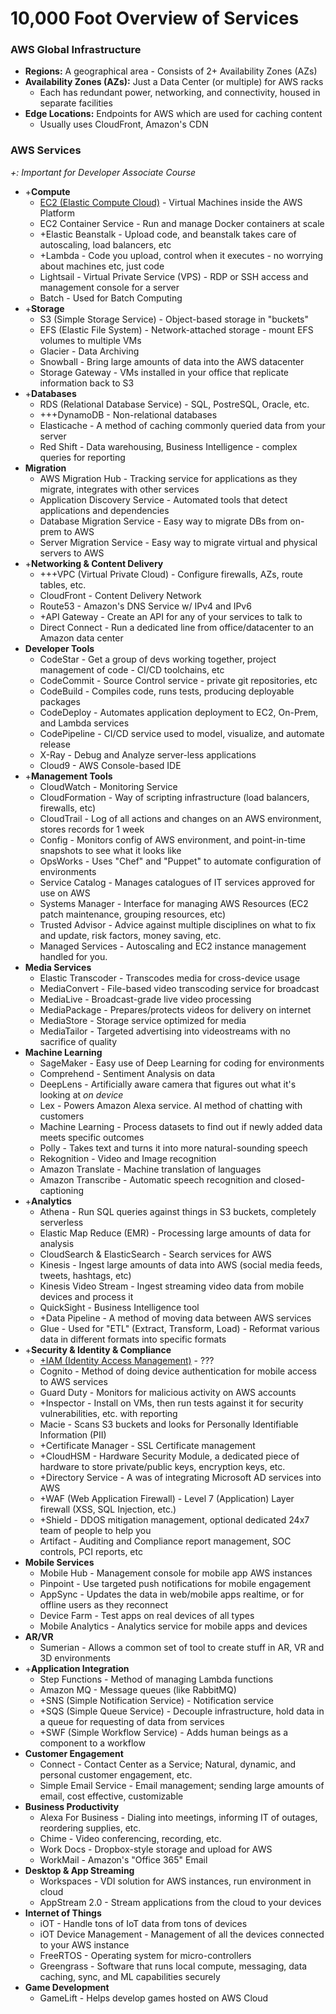 # 10,000 Foot Overview of Services

### AWS Global Infrastructure
* **Regions:**  A geographical area - Consists of 2+ Availability Zones (AZs)
* **Availability Zones (AZs):**  Just a Data Center (or multiple) for AWS racks
  * Each has redundant power, networking, and connectivity, housed in separate facilities
* **Edge Locations:**  Endpoints for AWS which are used for caching content
  * Usually uses CloudFront, Amazon's CDN

### AWS Services
_+: Important for Developer Associate Course_
* +**Compute**
  * [EC2 (Elastic Compute Cloud)](services/EC2.md) - Virtual Machines inside the AWS Platform
  * EC2 Container Service - Run and manage Docker containers at scale
  * +Elastic Beanstalk - Upload code, and beanstalk takes care of autoscaling, load balancers, etc
  * +Lambda - Code you upload, control when it executes - no worrying about machines etc, just code
  * Lightsail - Virtual Private Service (VPS) - RDP or SSH access and management console for a server
  * Batch - Used for Batch Computing
* +**Storage**
  * S3 (Simple Storage Service) - Object-based storage in "buckets"
  * EFS (Elastic File System) - Network-attached storage - mount EFS volumes to multiple VMs
  * Glacier - Data Archiving
  * Snowball - Bring large amounts of data into the AWS datacenter
  * Storage Gateway - VMs installed in your office that replicate information back to S3
* +**Databases**
  * RDS (Relational Database Service) - SQL, PostreSQL, Oracle, etc.
  * +++DynamoDB - Non-relational databases
  * Elasticache - A method of caching commonly queried data from your server
  * Red Shift - Data warehousing, Business Intelligence - complex queries for reporting
* **Migration**
  * AWS Migration Hub - Tracking service for applications as they migrate, integrates with other services
  * Application Discovery Service - Automated tools that detect applications and dependencies
  * Database Migration Service - Easy way to migrate DBs from on-prem to AWS
  * Server Migration Service - Easy way to migrate virtual and physical servers to AWS
* +**Networking & Content Delivery**
  * +++VPC (Virtual Private Cloud) - Configure firewalls, AZs, route tables, etc.
  * CloudFront - Content Delivery Network
  * Route53 - Amazon's DNS Service w/ IPv4 and IPv6
  * +API Gateway - Create an API for any of your services to talk to
  * Direct Connect - Run a dedicated line from office/datacenter to an Amazon data center
* **Developer Tools**
  * CodeStar - Get a group of devs working together, project management of code - CI/CD toolchains, etc
  * CodeCommit - Source Control service - private git repositories, etc
  * CodeBuild - Compiles code, runs tests, producing deployable packages
  * CodeDeploy - Automates application deployment to EC2, On-Prem, and Lambda services
  * CodePipeline - CI/CD service used to model, visualize, and automate release
  * X-Ray - Debug and Analyze server-less applications
  * Cloud9 - AWS Console-based IDE
* +**Management Tools**
  * CloudWatch - Monitoring Service
  * CloudFormation - Way of scripting infrastructure (load balancers, firewalls, etc)
  * CloudTrail - Log of all actions and changes on an AWS environment, stores records for 1 week
  * Config - Monitors config of AWS environment, and point-in-time snapshots to see what it looks like
  * OpsWorks - Uses "Chef" and "Puppet" to automate configuration of environments
  * Service Catalog - Manages catalogues of IT services approved for use on AWS
  * Systems Manager - Interface for managing AWS Resources (EC2 patch maintenance, grouping resources, etc)
  * Trusted Advisor - Advice against multiple disciplines on what to fix and update, risk factors, money saving, etc.
  * Managed Services - Autoscaling and EC2 instance management handled for you.
* **Media Services**
  * Elastic Transcoder - Transcodes media for cross-device usage
  * MediaConvert - File-based video transcoding service for broadcast
  * MediaLive - Broadcast-grade live video processing
  * MediaPackage - Prepares/protects videos for delivery on internet
  * MediaStore - Storage service optimized for media
  * MediaTailor - Targeted advertising into videostreams with no sacrifice of quality
* **Machine Learning**
  * SageMaker - Easy use of Deep Learning for coding for environments
  * Comprehend - Sentiment Analysis on data
  * DeepLens - Artificially aware camera that figures out what it's looking at _on device_
  * Lex - Powers Amazon Alexa service.  AI method of chatting with customers
  * Machine Learning - Process datasets to find out if newly added data meets specific outcomes
  * Polly - Takes text and turns it into more natural-sounding speech
  * Rekognition - Video and Image recognition
  * Amazon Translate - Machine translation of languages
  * Amazon Transcribe - Automatic speech recognition and closed-captioning
* +**Analytics**
  * Athena - Run SQL queries against things in S3 buckets, completely serverless
  * Elastic Map Reduce (EMR) - Processing large amounts of data for analysis
  * CloudSearch & ElasticSearch - Search services for AWS
  * Kinesis - Ingest large amounts of data into AWS (social media feeds, tweets, hashtags, etc)
  * Kinesis Video Stream - Ingest streaming video data from mobile devices and process it
  * QuickSight - Business Intelligence tool
  * +Data Pipeline - A method of moving data between AWS services
  * Glue - Used for "ETL" (Extract, Transform, Load) - Reformat various data in different formats into specific formats
* +**Security & Identity & Compliance**
  * [+IAM (Identity Access Management)](services/IAM.md) - ???
  * Cognito - Method of doing device authentication for mobile access to AWS services
  * Guard Duty - Monitors for malicious activity on AWS accounts
  * +Inspector - Install on VMs, then run tests against it for security vulnerabilities, etc. with reporting
  * Macie - Scans S3 buckets and looks for Personally Identifiable Information (PII)
  * +Certificate Manager - SSL Certificate management
  * +CloudHSM - Hardware Security Module, a dedicated piece of hardware to store private/public keys, encryption keys, etc.
  * +Directory Service - A was of integrating Microsoft AD services into AWS
  * +WAF (Web Application Firewall) - Level 7 (Application) Layer firewall (XSS, SQL Injection, etc.)
  * +Shield - DDOS mitigation management, optional dedicated 24x7 team of people to help you
  * Artifact - Auditing and Compliance report management, SOC controls, PCI reports, etc
* **Mobile Services**
  * Mobile Hub - Management console for mobile app AWS instances
  * Pinpoint - Use targeted push notifications for mobile engagement
  * AppSync - Updates the data in web/mobile apps realtime, or for offline users as they reconnect
  * Device Farm - Test apps on real devices of all types
  * Mobile Analytics - Analytics service for mobile apps and devices
* **AR/VR**
  * Sumerian - Allows a common set of tool to create stuff in AR, VR and 3D environments
* +**Application Integration**
  * Step Functions - Method of managing Lambda functions
  * Amazon MQ - Message queues (like RabbitMQ)
  * +SNS (Simple Notification Service) - Notification service
  * +SQS (Simple Queue Service) - Decouple infrastructure, hold data in a queue for requesting of data from services
  * +SWF (Simple Workflow Service) - Adds human beings as a component to a workflow
* **Customer Engagement**
  * Connect - Contact Center as a Service; Natural, dynamic, and personal customer engagement, etc.
  * Simple Email Service - Email management; sending large amounts of email, cost effective, customizable
* **Business Productivity**
  * Alexa For Business - Dialing into meetings, informing IT of outages, reordering supplies, etc.
  * Chime - Video conferencing, recording, etc.
  * Work Docs - Dropbox-style storage and upload for AWS
  * WorkMail - Amazon's "Office 365" Email
* **Desktop & App Streaming**
  * Workspaces - VDI solution for AWS instances, run environment in cloud
  * AppStream 2.0 - Stream applications from the cloud to your devices
* **Internet of Things**
  * iOT - Handle tons of IoT data from tons of devices
  * iOT Device Management - Management of all the devices connected to your AWS instance
  * FreeRTOS - Operating system for micro-controllers
  * Greengrass - Software that runs local compute, messaging, data caching, sync, and ML capabilities securely
* **Game Development**
  * GameLift - Helps develop games hosted on AWS Cloud
